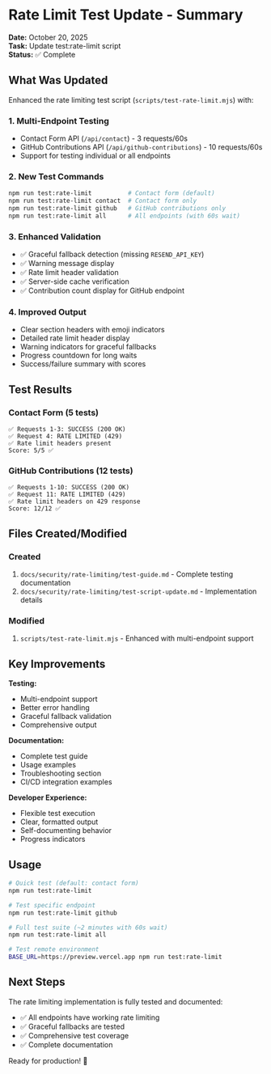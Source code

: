 # Rate Limit Test Update - Summary

**Date:** October 20, 2025  
**Task:** Update test:rate-limit script  
**Status:** ✅ Complete

## What Was Updated

Enhanced the rate limiting test script (`scripts/test-rate-limit.mjs`) with:

### 1. Multi-Endpoint Testing
- Contact Form API (`/api/contact`) - 3 requests/60s
- GitHub Contributions API (`/api/github-contributions`) - 10 requests/60s
- Support for testing individual or all endpoints

### 2. New Test Commands
```bash
npm run test:rate-limit          # Contact form (default)
npm run test:rate-limit contact  # Contact form only
npm run test:rate-limit github   # GitHub contributions only
npm run test:rate-limit all      # All endpoints (with 60s wait)
```

### 3. Enhanced Validation
- ✅ Graceful fallback detection (missing `RESEND_API_KEY`)
- ✅ Warning message display
- ✅ Rate limit header validation
- ✅ Server-side cache verification
- ✅ Contribution count display for GitHub endpoint

### 4. Improved Output
- Clear section headers with emoji indicators
- Detailed rate limit header display
- Warning indicators for graceful fallbacks
- Progress countdown for long waits
- Success/failure summary with scores

## Test Results

### Contact Form (5 tests)
```
✅ Requests 1-3: SUCCESS (200 OK)
✅ Request 4: RATE LIMITED (429)
✅ Rate limit headers present
Score: 5/5 ✅
```

### GitHub Contributions (12 tests)
```
✅ Requests 1-10: SUCCESS (200 OK)
✅ Request 11: RATE LIMITED (429)
✅ Rate limit headers on 429 response
Score: 12/12 ✅
```

## Files Created/Modified

### Created
1. `docs/security/rate-limiting/test-guide.md` - Complete testing documentation
2. `docs/security/rate-limiting/test-script-update.md` - Implementation details

### Modified
1. `scripts/test-rate-limit.mjs` - Enhanced with multi-endpoint support

## Key Improvements

**Testing:**
- Multi-endpoint support
- Better error handling
- Graceful fallback validation
- Comprehensive output

**Documentation:**
- Complete test guide
- Usage examples
- Troubleshooting section
- CI/CD integration examples

**Developer Experience:**
- Flexible test execution
- Clear, formatted output
- Self-documenting behavior
- Progress indicators

## Usage

```bash
# Quick test (default: contact form)
npm run test:rate-limit

# Test specific endpoint
npm run test:rate-limit github

# Full test suite (~2 minutes with 60s wait)
npm run test:rate-limit all

# Test remote environment
BASE_URL=https://preview.vercel.app npm run test:rate-limit
```

## Next Steps

The rate limiting implementation is fully tested and documented:
- ✅ All endpoints have working rate limiting
- ✅ Graceful fallbacks are tested
- ✅ Comprehensive test coverage
- ✅ Complete documentation

Ready for production! 🚀
